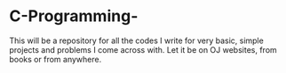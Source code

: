 # C-Programming-
This will be a repository for all the codes I write for very basic, simple projects and problems I come across with. Let it be on OJ websites, from books or  from anywhere. 
